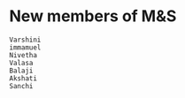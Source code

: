 # New members of M&S
    Varshini
    immamuel
    Nivetha
    Valasa
    Balaji
    Akshati
    Sanchi
